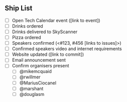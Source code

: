 ## Ship List
- [ ] Open Tech Calendar event ([link to event])
- [ ] Drinks ordered
- [ ] Drinks delivered to SkyScanner
- [ ] Pizza ordered
- [ ] Speakers confirmed (<#123, #456 [links to issues]>)
- [ ] Confirmed speakers video and internet requirements
- [ ] Website updated ([link to commit])
- [ ] Email announcement sent
- [ ] Confirm organisers present
    - [ ] @mikemcquaid
    - [ ] @rwillmer
    - [ ] @MariusCiocanel
    - [ ] @marshant
    - [ ] @douglasm
